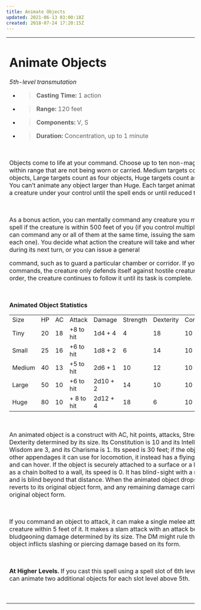 ```yaml
---
title: Animate Objects
updated: 2021-06-13 03:00:18Z
created: 2018-07-24 17:20:15Z
---
```


 <table><tbody><tr class="odd"><td><h1 id="animate-objects"><strong>Animate Objects</strong></h1><p><em>5th-level transmutation</em></p><ul><li><blockquote><p><strong>Casting Time:</strong> 1 action</p></blockquote></li><li><blockquote><p><strong>Range:</strong> 120 feet</p></blockquote></li><li><blockquote><p><strong>Components:</strong> V, S</p></blockquote></li><li><blockquote><p><strong>Duration:</strong> Concentration, up to 1 minute</p></blockquote></li></ul><p> </p><p>Objects come to life at your command. Choose up to ten non-magical objects within range that are not being worn or carried. Medium targets count as two objects, Large targets count as four objects, Huge targets count as eight objects. You can’t animate any object larger than Huge. Each target animates and becomes a creature under your control until the spell ends or until reduced to 0 hit points.</p><p> </p><p>As a bonus action, you can mentally command any creature you made with this spell if the creature is within 500 feet of you (if you control multiple creatures, you can command any or all of them at the same time, issuing the same command to each one). You decide what action the creature will take and where it will move during its next turn, or you can issue a general</p><p>command, such as to guard a particular chamber or corridor. If you issue no commands, the creature only defends itself against hostile creatures. Once given an order, the creature continues to follow it until its task is complete.</p><p> </p><p><strong>Animated Object Statistics</strong></p><table><tbody><tr class="odd"><td>Size</td><td>HP</td><td>AC</td><td>Attack</td><td>Damage</td><td>Strength</td><td>Dexterity</td><td>Con</td><td>Int</td><td>Wis</td><td>Cha</td></tr><tr class="even"><td>Tiny</td><td>20</td><td>18</td><td>+8 to hit</td><td>1d4 + 4</td><td>4</td><td>18</td><td>10</td><td>3</td><td>3</td><td>1</td></tr><tr class="odd"><td>Small</td><td>25</td><td>16</td><td>+6 to hit</td><td>1d8 + 2</td><td>6</td><td>14</td><td>10</td><td>3</td><td>3</td><td>1</td></tr><tr class="even"><td>Medium</td><td>40</td><td>13</td><td>+5 to hit</td><td>2d6 + 1</td><td>10</td><td>12</td><td>10</td><td>3</td><td>3</td><td>1</td></tr><tr class="odd"><td>Large</td><td>50</td><td>10</td><td>+6 to hit</td><td>2d10 + 2</td><td>14</td><td>10</td><td>10</td><td>3</td><td>3</td><td>1</td></tr><tr class="even"><td>Huge</td><td>80</td><td>10</td><td>+ 8 to hit</td><td>2d12 + 4</td><td>18</td><td>6</td><td>10</td><td>3</td><td>3</td><td>1</td></tr></tbody></table><p> </p><p>An animated object is a construct with AC, hit points, attacks, Strength, and Dexterity determined by its size. Its Constitution is 10 and its Intelligence and Wisdom are 3, and its Charisma is 1. Its speed is 30 feet; if the object lacks legs or other appendages it can use for locomotion, it instead has a flying speed of 30 feet and can hover. If the object is securely attached to a surface or a larger object, such as a chain bolted to a wall, its speed is 0. It has blind-sight with a radius of 30 feet and is blind beyond that distance. When the animated object drops to 0 hit points, it reverts to its original object form, and any remaining damage carries over to its original object form.</p><p> </p><p>If you command an object to attack, it can make a single melee attack against a creature within 5 feet of it. It makes a slam attack with an attack bonus and bludgeoning damage determined by its size. The DM might rule that a specific object inflicts slashing or piercing damage based on its form.</p><p> </p><p><strong>At Higher Levels.</strong> If you cast this spell using a spell slot of 6th level or higher, you can animate two additional objects for each slot level above 5th.</p><p> </p></td></tr></tbody></table>